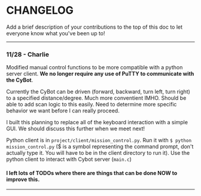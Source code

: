 # CHANGELOG

Add a brief description of your contributions to the top of this doc to let everyone know what you've been up to!
___
### 11/28 - Charlie

Modified manual control functions to be more compatible with a python server client. **We no longer require any use of PuTTY to communicate with the CyBot**.

Currently the CyBot can be driven (forward, backward, turn left, turn right) to a specified distance/degree. Much more conventient IMHO. Should be able to add scan logic to this easily. Need to determine more specific behavior we want before I can really proceed.

I built this planning to replace all of the keyboard interaction with a simple GUI. We should discuss this further when we meet next!

Python client is in `project/client/mission_control.py`. Run it with `$ python mission_control.py` ($ is a symbol representing the command prompt, don't actually type it. You will have to be in the client directory to run it). Use the python client to interact with Cybot server (`main.c`)

#### I left lots of TODOs where there are things that can be done NOW to improve this.
___